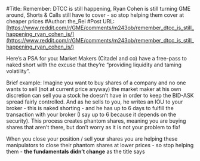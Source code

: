#Title: Remember: DTCC is still happening, Ryan Cohen is still turning GME around, Shorts & Calls still have to cover - so stop helping them cover at cheaper prices
#Author: the_Rei
#Post URL: [https://www.reddit.com/r/GME/comments/m243ob/remember_dtcc_is_still_happening_ryan_cohen_is/](https://www.reddit.com/r/GME/comments/m243ob/remember_dtcc_is_still_happening_ryan_cohen_is/)


Here’s a PSA for you: Market Makers (Citadel and co) have a free-pass to naked short with the excuse that they’re “providing liquidity and taming volatility”.

Brief example: Imagine you want to buy shares of a company and no one wants to sell (not at current price anyway) the market maker at his own discretion can sell you a stock he doesn’t have in order to keep the BID-ASK spread fairly controlled. And  as he sells to you, he writes an IOU to your broker - this is naked shorting - and he has up to 6 days to fulfill the transaction with your broker (I say up to 6 because it depends on the security). This process creates phantom shares, meaning you are buying shares that aren’t there, but don’t worry as it is not your problem to fix!

When you close your position / sell your shares you are helping these manipulators to close their phantom shares at lower prices - so stop helping them - **the fundamentals didn’t change** as the title says